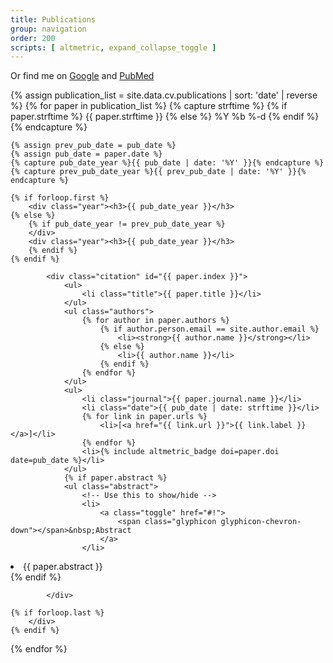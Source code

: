 ```yaml
---
title: Publications
group: navigation
order: 200
scripts: [ altmetric, expand_collapse_toggle ]
---
```

Or find me on [Google][google] and [PubMed][pubmed]

[google]: http://scholar.google.com/citations?user=wFAq3OMAAAAJ&hl=en&oi=ao
[pubmed]: http://www.ncbi.nlm.nih.gov/pubmed/?term=bryc+k%5Bau%5D


<!--
    Changes below this line are only necessary to change display of publications,
    edit _data/cv.yml to add/change content
 -->
<div class="publications" markdown="0">
{% assign publication_list = site.data.cv.publications | sort: 'date' | reverse %}
{% for paper in publication_list %}
    {% capture strftime %}
        {% if paper.strftime %}
            {{ paper.strftime }}
        {% else %}
            %Y %b %-d
        {% endif %}
    {% endcapture %}

    {% assign prev_pub_date = pub_date %}
    {% assign pub_date = paper.date %}
    {% capture pub_date_year %}{{ pub_date | date: '%Y' }}{% endcapture %}
    {% capture prev_pub_date_year %}{{ prev_pub_date | date: '%Y' }}{% endcapture %}

    {% if forloop.first %}
        <div class="year"><h3>{{ pub_date_year }}</h3>
    {% else %}
        {% if pub_date_year != prev_pub_date_year %}
        </div>
        <div class="year"><h3>{{ pub_date_year }}</h3>
        {% endif %}
    {% endif %}

            <div class="citation" id="{{ paper.index }}">
                <ul>
                    <li class="title">{{ paper.title }}</li>
                </ul>
                <ul class="authors">
                    {% for author in paper.authors %}
                        {% if author.person.email == site.author.email %}
                            <li><strong>{{ author.name }}</strong></li>
                        {% else %}
                            <li>{{ author.name }}</li>
                        {% endif %}
                    {% endfor %}
                </ul>
                <ul>
                    <li class="journal">{{ paper.journal.name }}</li>
                    <li class="date">{{ pub_date | date: strftime }}</li>
                    {% for link in paper.urls %}
                        <li>[<a href="{{ link.url }}">{{ link.label }}</a>]</li>
                    {% endfor %}
                    <li>{% include altmetric_badge doi=paper.doi date=pub_date %}</li>
                </ul>
                {% if paper.abstract %}
                <ul class="abstract">
                    <!-- Use this to show/hide -->
                    <li>
                        <a class="toggle" href="#!">
                            <span class="glyphicon glyphicon-chevron-down"></span>&nbsp;Abstract
                        </a>
                    </li>
<!-- Must be left-aligned (no preceding whitespace) for Kramdown parser -->
<li class="content"  markdown="1">
{{ paper.abstract }}
</li>
                </ul>
                {% endif %}

            </div>

    {% if forloop.last %}
        </div>
    {% endif %}
{% endfor %}
</div>

